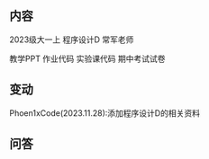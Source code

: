## 内容

2023级大一上 程序设计D 常军老师

教学PPT 作业代码 实验课代码 期中考试试卷

## 变动

Phoen1xCode(2023.11.28):添加程序设计D的相关资料

## 问答

